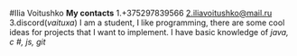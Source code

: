 #Ilia Voitushko
**My contacts**
  1.+375297839566
  2.iliavoitushko@mail.ru
  3.discord(*vaituxa*)
I am a student, I like programming, there are some cool ideas for projects that I want to implement.
I have basic knowledge of *java, c #, js, git*
